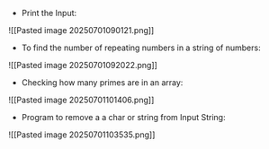 - Print the Input:

![[Pasted image 20250701090121.png]]

- To find the number of repeating numbers in a string of numbers:

![[Pasted image 20250701092022.png]]

- Checking how many primes are in an array:

![[Pasted image 20250701101406.png]]

- Program to remove a a char or string from  Input String:

![[Pasted image 20250701103535.png]]


